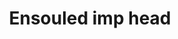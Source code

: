---
layout: item
title: Ensouled imp head
item-id: 13453
datatable: true
id: 13453
name: "Ensouled imp head"
members: true
lowalch: 62
highalch: 93
examine: "The creature's soul is still in here."
monsters:
  - id: 3134
    name: "Imp"
    members: true
    combat_level: 7
    wiki_url: "https://oldschool.runescape.wiki/w/Imp#GWD"
    drops:
      - quantity: "1"
        rarity: 0.04
        drop_requirements: null
  - id: 5007
    name: "Imp"
    members: false
    combat_level: 2
    wiki_url: "https://oldschool.runescape.wiki/w/Imp#Regular"
    drops:
      - quantity: "1"
        rarity: 0.04
        drop_requirements: null
  - id: 5008
    name: "Imp"
    members: false
    combat_level: 3
    wiki_url: "https://oldschool.runescape.wiki/w/Imp#Regular"
    drops:
      - quantity: "1"
        rarity: 0.04
        drop_requirements: null
---